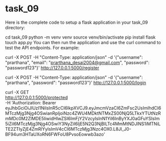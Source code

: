 # task_09

Here is the complete code to setup a flask application in your task_09 directory:

cd task_09
python -m venv venv
source venv/bin/activate
pip install flask
touch app.py
You can then run the application and use the curl command to test the API endpoints. For example:

curl -X POST -H "Content-Type: application/json" -d '{"username": "prarthana", "email": "prarthana_desai2004@gmail.com", "password": "password123"}' http://127.0.0.1:5000/register

curl -X POST -H "Content-Type: application/json" -d '{"username": "prarthana", "password": "password123"}' http://127.0.0.1:5000/login

curl -X GET \
 http://127.0.0.1:5000/protected \
 -H 'Authorization: Bearer eyJhbGciOiJIUzI1NiIsInR5cCI6IkpXVCJ9.eyJmcmVzaCI6ZmFsc2UsImlhdCI6MTczMjg3Njg4OSwianRpIjoiNzc4ZWU4MDktNTMxZS00NjQ5LTkxYTUtNzRmMDc0M2ZlMDE5IiwidHlwZSI6ImFjY2VzcyIsInN1YiI6InByYXJ0aGFuYSIsIm5iZiI6MTczMjg3Njg4OSwiY3NyZiI6IjE5N2Q3NjBlLTc4MmMtNDJlNS1iMTNiLTE2ZTIyZjE4ZmRlYyIsImV4cCI6MTczMjg3Nzc4OX0.L8Jl_J0-BF94um3HTaUXoRN6FWFoU8PvsoEowwb3azo'
